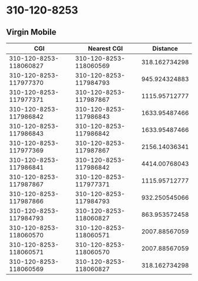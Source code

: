 # 310-120-8253
## Virgin Mobile


| CGI | Nearest CGI | Distance |
|-----|-------------|----------|
| 310-120-8253-118060827 | 310-120-8253-118060569 | 318.162734298 |
| 310-120-8253-117977370 | 310-120-8253-117984793 | 945.924324883 |
| 310-120-8253-117977371 | 310-120-8253-117987867 | 1115.95712777 |
| 310-120-8253-117986842 | 310-120-8253-117986843 | 1633.95487466 |
| 310-120-8253-117986843 | 310-120-8253-117986842 | 1633.95487466 |
| 310-120-8253-117977369 | 310-120-8253-117987867 | 2156.14036341 |
| 310-120-8253-117986841 | 310-120-8253-117986842 | 4414.00768043 |
| 310-120-8253-117987867 | 310-120-8253-117977371 | 1115.95712777 |
| 310-120-8253-117987866 | 310-120-8253-117984793 | 932.250545066 |
| 310-120-8253-117984793 | 310-120-8253-118060827 | 863.953572458 |
| 310-120-8253-118060570 | 310-120-8253-118060571 | 2007.88567059 |
| 310-120-8253-118060571 | 310-120-8253-118060570 | 2007.88567059 |
| 310-120-8253-118060569 | 310-120-8253-118060827 | 318.162734298 |
